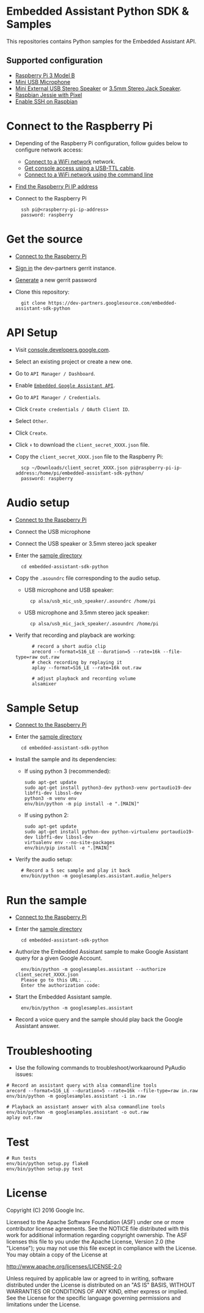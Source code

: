Embedded Assistant Python SDK & Samples
=======================================

This repositories contains Python samples for the Embedded Assistant API.

Supported configuration
-----------------------

- [Raspberry Pi 3 Model B](https://www.adafruit.com/products/3334)
- [Mini USB Microphone](https://www.adafruit.com/product/3367)
- [Mini External USB Stereo Speaker](https://www.adafruit.com/products/3369) or [3.5mm Stereo Jack Speaker](https://www.sparkfun.com/products/14023).
- [Raspbian Jessie with Pixel](https://www.raspberrypi.org/downloads/raspbian/)
- [Enable SSH on Raspbian](https://www.raspberrypi.org/documentation/remote-access/ssh/)

Connect to the Raspberry Pi
===========================

- Depending of the Raspberry Pi configuration, follow guides below to
configure network access:

    - [Connect to a WiFi network](https://www.raspberrypi.org/documentation/configuration/wireless/README.md) network.
    - [Get console access using a USB-TTL cable](https://learn.adafruit.com/adafruits-raspberry-pi-lesson-5-using-a-console-cable/overview).
    - [Connect to a WiFi network using the command line](https://www.raspberrypi.org/documentation/configuration/wireless/wireless-cli.md)

- [Find the Raspberry Pi IP address](https://www.raspberrypi.org/documentation/remote-access/ip-address.md)
- Connect to the Raspberry Pi

        ssh pi@<raspberry-pi-ip-address>
        password: raspberry

Get the source
==============

- [Connect to the Raspberry Pi](#Connect-to-the-Raspberry-Pi)
- [Sign in](https://dev-partners-review.googlesource.com) the dev-partners gerrit instance.
- [Generate](https://dev-partners-review.googlesource.com/new-password) a new gerrit password
- Clone this repository:

        git clone https://dev-partners.googlesource.com/embedded-assistant-sdk-python

API Setup
=========

- Visit [console.developers.google.com](https://console.developers.google.com).
- Select an existing project or create a new one.
- Go to `API Manager / Dashboard`.
- Enable [`Embedded Google Assistant API`](https://console.developers.google.com/apis/api/internal-assistant-api/overview).
- Go to `API Manager / Credentials`.
- Click `Create credentials / OAuth Client ID`.
- Select `Other`.
- Click `Create`.
- Click `⬇` to download the `client_secret_XXXX.json` file.
- Copy the `client_secret_XXXX.json` file to the Raspberry Pi:

        scp ~/Downloads/client_secret_XXXX.json pi@raspberry-pi-ip-address:/home/pi/embedded-assistant-sdk-python/
        password: raspberry

Audio setup
===========

- [Connect to the Raspberry Pi](#Connect-to-the-Raspberry-Pi)
- Connect the USB microphone
- Connect the USB speaker or 3.5mm stereo jack speaker
- Enter the [sample directory](#Get-the-source)

        cd embedded-assistant-sdk-python

- Copy the `.asoundrc` file corresponding to the audio setup.

    - USB microphone and USB speaker:

            cp alsa/usb_mic_usb_speaker/.asoundrc /home/pi

    - USB microphone and 3.5mm stereo jack speaker:

            cp alsa/usb_mic_jack_speaker/.asoundrc /home/pi

- Verify that recording and playback are working:

            # record a short audio clip
            arecord --format=S16_LE --duration=5 --rate=16k --file-type=raw out.raw
            # check recording by replaying it
            aplay --format=S16_LE --rate=16k out.raw

            # adjust playback and recording volume
            alsamixer

Sample Setup
============

- [Connect to the Raspberry Pi](#Connect-to-the-Raspberry-Pi)
- Enter the [sample directory](#Get-the-source)

        cd embedded-assistant-sdk-python

- Install the sample and its dependencies:
  - If using python 3 (recommended):

        sudo apt-get update
        sudo apt-get install python3-dev python3-venv portaudio19-dev libffi-dev libssl-dev
        python3 -m venv env
        env/bin/python -m pip install -e ".[MAIN]"

  - If using python 2:

        sudo apt-get update
        sudo apt-get install python-dev python-virtualenv portaudio19-dev libffi-dev libssl-dev
        virtualenv env --no-site-packages
        env/bin/pip install -e ".[MAIN]"

- Verify the audio setup:

        # Record a 5 sec sample and play it back
        env/bin/python -m googlesamples.assistant.audio_helpers

Run the sample
==============

- [Connect to the Raspberry Pi](#Connect-to-the-Raspberry-Pi)
- Enter the [sample directory](#Get-the-source)

        cd embedded-assistant-sdk-python

- Authorize the Embedded Assistant sample to make Google Assistant query for a given Google Account.

        env/bin/python -m googlesamples.assistant --authorize client_secret_XXXX.json
        Please go to this URL: ...
        Enter the authorization code:

- Start the Embedded Assistant sample.

        env/bin/python -m googlesamples.assistant

- Record a voice query and the sample should play back the Google
  Assistant answer.

Troubleshooting
===============

- Use the following commands to troubleshoot/workaaround PyAudio issues:
```
# Record an assistant query with alsa commandline tools
arecord --format=S16_LE --duration=5 --rate=16k --file-type=raw in.raw
env/bin/python -m googlesamples.assistant -i in.raw

# Playback an assistant answer with alsa commandline tools
env/bin/python -m googlesamples.assistant -o out.raw
aplay out.raw
```

Test
====

```
# Run tests
env/bin/python setup.py flake8
env/bin/python setup.py test
```

License
=======

Copyright (C) 2016 Google Inc.

Licensed to the Apache Software Foundation (ASF) under one or more contributor
license agreements.  See the NOTICE file distributed with this work for
additional information regarding copyright ownership.  The ASF licenses this
file to you under the Apache License, Version 2.0 (the "License"); you may not
use this file except in compliance with the License.  You may obtain a copy of
the License at

  http://www.apache.org/licenses/LICENSE-2.0

Unless required by applicable law or agreed to in writing, software
distributed under the License is distributed on an "AS IS" BASIS, WITHOUT
WARRANTIES OR CONDITIONS OF ANY KIND, either express or implied.  See the
License for the specific language governing permissions and limitations under
the License.
